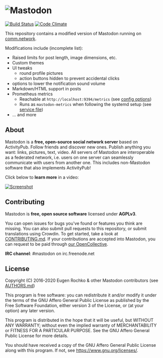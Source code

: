 ![Mastodon](https://i.imgur.com/NhZc40l.png)
========

[![Build Status](https://img.shields.io/circleci/project/github/comm-network/mastodon.svg)][circleci]
[![Code Climate](https://img.shields.io/codeclimate/maintainability/comm-network/mastodon)][code_climate]

[circleci]: https://circleci.com/gh/comm-network/mastodon
[code_climate]: https://codeclimate.com/github/comm-network/mastodon

This repository contains a modified version of Mastodon running on [comm.network](https://comm.network).

Modifications include (incomplete list):
- Raised limits for post length, image dimensions, etc.
- Custom themes
- UI tweaks
    - round profile pictures
    - action buttons hidden to prevent accidental clicks
- options to lower the notification sound volume
- Markdown/HTML support in posts
- Prometheus metrics
    - Reachable at `http://localhost:9394/metrics` (see [config options](https://github.com/discourse/prometheus_exporter#exporter-process-configuration))
    - Runs as `mastodon-metrics` when following the systemd setup (see [service file](dist/mastodon-metrics.service))
- ... and more

## About

Mastodon is a **free, open-source social network server** based on ActivityPub. Follow friends and discover new ones. Publish anything you want: links, pictures, text, video. All servers of Mastodon are interoperable as a federated network, i.e. users on one server can seamlessly communicate with users from another one. This includes non-Mastodon software that also implements ActivityPub!

Click below to **learn more** in a video:

[![Screenshot](https://blog.joinmastodon.org/2018/06/why-activitypub-is-the-future/ezgif-2-60f1b00403.gif)][youtube_demo]

[youtube_demo]: https://www.youtube.com/watch?v=IPSbNdBmWKE

## Contributing

Mastodon is **free, open source software** licensed under **AGPLv3**.

You can open issues for bugs you've found or features you think are missing. You can also submit pull requests to this repository, or submit translations using Crowdin. To get started, take a look at [CONTRIBUTING.md](CONTRIBUTING.md). If your contributions are accepted into Mastodon, you can request to be paid through [our OpenCollective](https://opencollective.com/mastodon).

**IRC channel**: #mastodon on irc.freenode.net

## License

Copyright (C) 2016-2020 Eugen Rochko & other Mastodon contributors (see [AUTHORS.md](AUTHORS.md))

This program is free software: you can redistribute it and/or modify it under the terms of the GNU Affero General Public License as published by the Free Software Foundation, either version 3 of the License, or (at your option) any later version.

This program is distributed in the hope that it will be useful, but WITHOUT ANY WARRANTY; without even the implied warranty of MERCHANTABILITY or FITNESS FOR A PARTICULAR PURPOSE. See the GNU Affero General Public License for more details.

You should have received a copy of the GNU Affero General Public License along with this program. If not, see <https://www.gnu.org/licenses/>.
